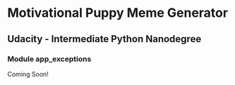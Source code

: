 # Motivational Puppy Meme Generator

## Udacity - Intermediate Python Nanodegree

### Module **app_exceptions**

Coming Soon!